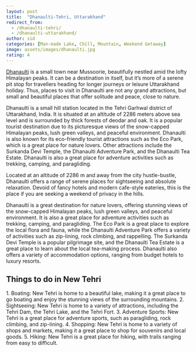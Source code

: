 ```yaml
---
layout: post
title:  "Dhanaulti-Tehri, Uttarakhand"
redirect_from:
  - /dhanaulti-tehri/
  - /dhanaulti-uttarakhand/
author: sid
categories: [Man-made Lake, Chill, Mountain, Weekend Getaway]
image: assets/images/dhanaulti.jpg
rating: 4
---
```

[Dhanaulti](https://www.justwravel.com/package/3-Night-4-Days-Mussoorie-Dhanaulti-Tour-Package) is a small town near Mussoorie, beautifully nestled amid the lofty Himalayan peaks. It can be a destination in itself, but it’s more of a serene pit stop for travellers heading for longer journeys or leisure Uttarakhand holiday. Thus, places to visit in Dhanaulti are not any grand attractions, but small and beautiful places that offer solitude and peace, close to nature.

Dhanaulti is a small hill station located in the Tehri Garhwal district of Uttarakhand, India. It is situated at an altitude of 2286 meters above sea level and is surrounded by thick forests of deodar and oak. It is a popular tourist destination due to its picturesque views of the snow-capped Himalayan peaks, lush green valleys, and peaceful environment. Dhanaulti is also known for its eco-friendly tourist attractions such as the Eco Park, which is a great place for nature lovers. Other attractions include the Surkanda Devi Temple, the Dhanaulti Adventure Park, and the Dhanaulti Tea Estate. Dhanaulti is also a great place for adventure activities such as trekking, camping, and paragliding.

Located at an altitude of 2286 m and away from the city hustle-bustle, Dhanaulti offers a range of serene places for sightseeing and absolute relaxation. Devoid of fancy hotels and modern cafe-style eateries, this is the place if you are seeking a weekend of privacy in the hills.

Dhanaulti is a great destination for nature lovers, offering stunning views of the snow-capped Himalayan peaks, lush green valleys, and peaceful environment. It is also a great place for adventure activities such as trekking, camping, and paragliding. The Eco Park is a great place to explore the local flora and fauna, while the Dhanaulti Adventure Park offers a variety of activities such as zip-lining, rock climbing, and rappelling. The Surkanda Devi Temple is a popular pilgrimage site, and the Dhanaulti Tea Estate is a great place to learn about the local tea-making process. Dhanaulti also offers a variety of accommodation options, ranging from budget hotels to luxury resorts.

<h2>Things to do in New Tehri</h2>
1. Boating: New Tehri is home to a beautiful lake, making it a great place to go boating and enjoy the stunning views of the surrounding mountains.
2. Sightseeing: New Tehri is home to a variety of attractions, including the Tehri Dam, the Tehri Lake, and the Tehri Fort.
3. Adventure Sports: New Tehri is a great place for adventure sports, such as paragliding, rock climbing, and zip-lining.
4. Shopping: New Tehri is home to a variety of shops and markets, making it a great place to shop for souvenirs and local goods.
5. Hiking: New Tehri is a great place for hiking, with trails ranging from easy to difficult.


<div class="pa-carousel-widget" style="width:100%; height:480px; display:none;"
  data-link="https://www.justwravel.com/package/3-Night-4-Days-Mussoorie-Dhanaulti-Tour-Package"
  data-title="Dhanaulti-Tehri, Uttarakhand"
  data-description="Man-made Lake, Chill, Mountain, Weekend Getaway"
  data-delay="3">
  <object data="https://lh3.googleusercontent.com/QqCc4QSwH964H5tpMC_6WT388ZF6szV4OY2usHoDPi7yPuew7Nb5ct1UHdhiKKhtqmE3YxrLZf6ORuXB7bpSU3y39P7bgFURUmxW_JQZ7aPjU4C7PhL20zz0PwujG2IJPL4Lgy6Y6gE=w1920-h1080"></object>
  <object data="https://lh3.googleusercontent.com/HqsdOmhRpat6vteFZvI3MWt9j62b3r46ImWJK6JeynbjZtsWM5rGcLyl0eacMq-qRIe5JUNJiV_TBcFwPsCHTa14faUO62V7KOHqAXDV0TnG40b6pPq3Y7HMX5Icis9_2G3nN7_k2BM=w1920-h1080"></object>
  <object data="https://lh3.googleusercontent.com/ZREOYkvYVgkloaZQa0JpUC7UmmNcstWq0oLeUNG6Znk-VLYUEOEHgQ8sqeTGlPSDSG8TJRD5EVC4kisEvGvE9exWDcYZWpZ_RnezptE-ql2HJ0ZG9xD4fvbJXg9KU69tVIydIWnEigg=w1920-h1080"></object>
  <object data="https://lh3.googleusercontent.com/n8gYDI8Sqo3g0tJ05sEKNKC5vUXBZVvBF_J6rX15ZumGnMlskMABOWBadL7gLqCJD15rlttTo04Aoh5kY0lpCETcmN2w-eqr9VdtlZveBhSPUgSSi6Xys0VFHLUqqCd2n-bAAT7z4AA=w1920-h1080"></object>
  <object data="https://lh3.googleusercontent.com/0q1hkNzeGjJVPE51sMK9LVAscVuIP4kkZQH4O68TCPhluFOImR_0g_rtOx9q07gcAmLr4hq97CdWAzH5CKYZwv_SJFxMR4Sdv3prg9Un9nj0cZhC65GXaHUyjJHdm9jErcPL95z_ttw=w1920-h1080"></object>
  <object data="https://lh3.googleusercontent.com/QqK-wAI_JpzDQSae572NKbksAT8peK1yKhkRUY0ckNmQylIecZ2PAzC-hrIHVcqBndAYfupBrdg23zpyKfEuoFWKNXXbE8moFO_NetWg6nelrYfBo9j6Ef-7Y3O4trb1ngI7wKUpWNY=w1920-h1080"></object>
  <object data="https://lh3.googleusercontent.com/fMAbXPhIt4MjFSXpFb3NfQ_5DwSSz7NXqtWFAiKZpbsZ3ewGK0uiXZ99SOhJZazdJEetwh6sNudyO4UaBLCeqOkMfxi_l4VOhlSv_7Oc7IbpR7ZnA8Mr6TAi6rhnPmQxQjAV1nt9DJQ=w1920-h1080"></object>
  <object data="https://lh3.googleusercontent.com/MG4OXbvZJQvJ-tpZRjY65cMDVxx2UtQ34ev9FGW-z64ASHD2WJ9coil4XM8rEbrcevTxs1ySUSK6bWO_VpX-e4OosVvXMB17FiQAFtqEG-ubzJeeMlqm9OwxF0ofswYthGo3sU8Pr9Y=w1920-h1080"></object>
  <object data="https://lh3.googleusercontent.com/YFL2_WCnOhDeaRPwdqErb_h8pKybDDl90oIV_dt2wMbaRs6Ol_JhKrfoPY3fbb0tK7PQYV2bQv1lkepepmC1VOsG4Zpq21_IH5-35a4zygitQk0ZqHdGeHtw_cUN5FqkuL-YczjKDTI=w1920-h1080"></object>
  <object data="https://lh3.googleusercontent.com/7-aZOBRb8LubiAz5pQj0iwLQLNaqpvdeE2inbAfHlkI-A516s5vO_AIC6D0WSfICEGcUdyvDIL4kr9VkkNrAbqHpyjiSL-40dHpGjVu1hyJrikpTUHYWxfotBa_yZz3SWGk8WqfcqI4=w1920-h1080"></object>
  <object data="https://lh3.googleusercontent.com/2EpbT7rzW89TvU7EYZMUicYXviR4jnOGda3CadRuP7QPUU4UjFaxRQh0qkaX5q3_ZdjcS7huEHN2jomr2S2_U2tMGjL0H8JWK_0NIGV59ec0O2pvh2runXfarvlTVor7KiauHbc4scs=w1920-h1080"></object>
  <object data="https://lh3.googleusercontent.com/ZdisG4QJp9nFg_IZgk5ySKIr5EU1hOWOeN3Uxmc0ld5S5bJLWx7aYI3jEDHWpkE5MyXdRlQfgUUhjwoVGpTcA_ErEvD8ukHpHaC6S_4GXB31DTdmSgxGJ0iqR_w83biWonQsa63j3iU=w1920-h1080"></object>
  <object data="https://lh3.googleusercontent.com/W_CuYMaq48cjmJ6Q9rboRbl9Ow2JBUqtit9oPNa1go2BACqFclpMxa0yqEkA70Qabz0UjdoGyL9YpQhb_wIwXDT5AD3xH7Fz-9FIQFjQgyk6JseLwcFKi155lzEx_eMdqD_AGHhyXms=w1920-h1080"></object>
  <object data="https://lh3.googleusercontent.com/s7ry-UyqWHdamfm5zuuE7xHpHu846E7-N0r3uYfhmoPPu4_VImjD9xmTmf2u9W09kxLMrSc2yOfSxl8rJBzWXfJzH-o_L2C9bUsT64YTRAQPdbPebXPdNn7NLrl1huxR7ddpSLssOz4=w1920-h1080"></object>
  <object data="https://lh3.googleusercontent.com/dKU5sTblVS5X6NhEX9FdR8Kv3mmriEenhawKXmmOFu5anp4sv_jCHJKO7JUWNYiyrOP21kvcekGsjfzu9b3MePWe3NG4X401NEWVwTd4e5QAdLUQhVoFs7OSTh_Sw7EPOdHaARMwGU4=w1920-h1080"></object>
  <object data="https://lh3.googleusercontent.com/qtFqZwnldlscFk-rTNvPpJGiDe1ue7auoc7mktUEJjj_070xHS9wtI_pdMs7KGAtPJBVnXIpR3QHTukFDFaj16bEqr6UiKCDQ8xCuBi4FHzMGl9xUqjbDr8VQ_ba21BuNUTSbIToojY=w1920-h1080"></object>
  <object data="https://lh3.googleusercontent.com/wi269o2amh1vsCCT5JUIPLJopO--16KsE_bTldkqq5WeSGlxM_uKMzGPsLOrb0dmI_f4rW9KJCugw3bypSJ5qtSS0SGwGP_0_Ee4Fv2FWxANT0n8bIp0YLuYfVQBWUJdd9Ut5nSz4tg=w1920-h1080"></object>
  <object data="https://lh3.googleusercontent.com/lNVMYclZUhGKLbqw6hPfCp54lXZhevU2jQRVNhBXNF4r8zPsVtSQqpJzgYWOsuTXtE5KrfS5SloP4ILXEl9CPfxo5WDVTwxlSid1SNC_jF123u3fgYFCtzKE3Y8i52bcjRyu7TIMPh0=w1920-h1080"></object>
  <object data="https://lh3.googleusercontent.com/1C5yaMLthgtgwUGc6yebDGdMbXUFiMdSpawkBqPH2rT1mNuI1qTpDZaUn5nm9GpEBmWtxAfzTx9S-dr8Q-OAi3XNz1YGnPnw7nI1oYLeTKcEZyzLd4zgFop4wGjCpTLOKmAyVMVt0hc=w1920-h1080"></object>
  <object data="https://lh3.googleusercontent.com/4dQFMOQrXXmYGraP0AslPty6Y1jKk_K89xDZohgc9y4qJTOEE1rtnzRtvaITPJaSvhYmXvPY1XzP9mtsDwtLGZ4NoPLg1RnGIOGAJ9lBBt7XHVL9Lk6j6saqphVIewz7bACxHEaNsA0=w1920-h1080"></object>
  <object data="https://lh3.googleusercontent.com/htTXV0Bulof4s8NbHVzxVL3ckEBDWvm5eP0c_3ehiLyVwHS2iAEXCwWLbKoppJk6e4qWw5uF_-wKwApfrwNu1Jj3UpVUf9psvE7XnfHZJuIt1gVMAV26qHj5KeqUFhuYj0rWDFsZeXE=w1920-h1080"></object>
  <object data="https://lh3.googleusercontent.com/iaba_jJzG2gKZoytlXmmJXOWWSWdOSQZEn_gS8SJi5sbAml7efa4vL55lYb1g5A8PnSO0a6vhJKCfDHVgdUBKHkujBWMg9YljT3PwGYezE0hcwnW0XYrsSur63qWXwbJQq0abx5XRnU=w1920-h1080"></object>
</div>
